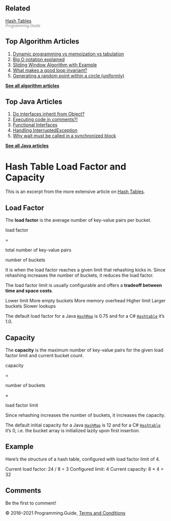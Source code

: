 <span class="underline"></span>

<span class="underline"></span>

## Related

[Hash Tables](hash-tables.html)  
<span style="color: grey; font-style: italic; font-size: smaller">Programming.Guide</span>

## Top Algorithm Articles

1.  [Dynamic programming vs memoization vs tabulation](dynamic-programming-vs-memoization-vs-tabulation.html)
2.  [Big O notation explained](big-o-notation-explained.html)
3.  [Sliding Window Algorithm with Example](sliding-window-example.html)
4.  [What makes a good loop invariant?](what-makes-a-good-loop-invariant.html)
5.  [Generating a random point within a circle (uniformly)](random-point-within-circle.html)

[**See all algorithm articles**](algorithms.html)

<span class="underline"></span>

## Top Java Articles

1.  [Do interfaces inherit from Object?](java/do-interfaces-inherit-from-object.html)
2.  [Executing code in comments?!](java/executing-code-in-comments.html)
3.  [Functional Interfaces](java/functional-interfaces.html)
4.  [Handling InterruptedException](java/handling-interrupted-exceptions.html)
5.  [Why wait must be called in a synchronized block](java/why-wait-must-be-in-synchronized.html)

[**See all Java articles**](java/index.html)

# Hash Table Load Factor and Capacity

This is an excerpt from the more extensive article on [Hash Tables](hash-tables.html).

## Load Factor

The **load factor** is the average number of key-value pairs per bucket.

load factor

=

total number of key-value pairs

number of buckets

It is when the load factor reaches a given limit that rehashing kicks in. Since rehashing increases the number of buckets, it reduces the load factor.

The load factor limit is usually configurable and offers a **tradeoff between time and space costs**.

Lower limit More empty buckets More memory overhead Higher limit Larger buckets Slower lookups

The default load factor for a Java [`HashMap`](https://docs.oracle.com/javase/8/docs/api/java/util/HashMap.html) is 0.75 and for a C\# [`Hashtable`](https://docs.microsoft.com/en-us/dotnet/api/system.collections.hashtable?view=netframework-4.8) it’s 1.0.

## Capacity

The **capacity** is the maximum number of key-value pairs for the given load factor limit and current bucket count.

capacity

=

number of buckets

×

load factor limit

Since rehashing increases the number of buckets, it increases the capacity.

The default initial capacity for a Java [`HashMap`](https://docs.oracle.com/javase/8/docs/api/java/util/HashMap.html) is 12 and for a C\# [`Hashtable`](https://docs.microsoft.com/en-us/dotnet/api/system.collections.hashtable?view=netframework-4.8) it’s 0, i.e. the bucket array is initialized lazily upon first insertion.

## Example

Here’s the structure of a hash table, configured with load factor limit of 4.

Current load factor: 24 / 8 = 3 Configured limit: 4 Current capacity: 8 × 4 = 32

## Comments

Be the first to comment!

© 2016–2021 Programming.Guide, [Terms and Conditions](terms-and-conditions.html)
